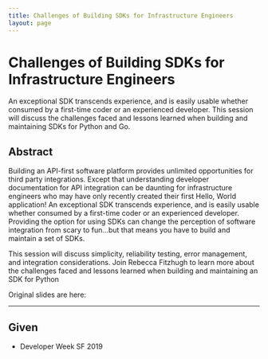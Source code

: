 ```yaml
---
title: Challenges of Building SDKs for Infrastructure Engineers
layout: page
---
```


# Challenges of Building SDKs for Infrastructure Engineers

An exceptional SDK transcends experience, and is easily usable whether consumed by a first-time coder or an experienced developer. This session will discuss the challenges faced and lessons learned when building and maintaining SDKs for Python and Go.

## Abstract

Building an API-first software platform provides unlimited opportunities for third party integrations. Except that understanding developer documentation for API integration can be daunting for infrastructure engineers who may have only recently created their first Hello, World application! An exceptional SDK transcends experience, and is easily usable whether consumed by a first-time coder or an experienced developer. Providing the option for using SDKs can change the perception of software integration from scary to fun…but that means you have to build and maintain a set of SDKs.

This session will discuss simplicity, reliability testing, error management, and integration considerations. Join Rebecca Fitzhugh to learn more about the challenges faced and lessons learned when building and maintaining an SDK for Python

Original slides are here:

---

## Given

* Developer Week SF 2019
